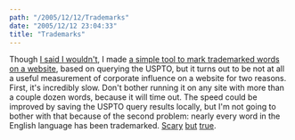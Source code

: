 ```yaml
---
path: "/2005/12/12/Trademarks" 
date: "2005/12/12 23:04:33" 
title: "Trademarks" 
---
```

Though <a href="http://typewriting.org/2005/12/12/A_Method_for_Improving_Social_Hygiene%3F/">I said I wouldn't</a>, I made <a href="http://randomchaos.com/language/trademark/">a simple tool to mark trademarked words on a website</a>, based on querying the USPTO, but it turns out to be not at all a useful measurement of corporate influence on a website for two reasons. First, it's incredibly slow. Don't bother running it on any site with more than a couple dozen words, because it will time out. The speed could be improved by saving the USPTO query results locally, but I'm not going to bother with that because of the second problem: nearly every word in the English language has been trademarked. <a href="http://tess2.uspto.gov/bin/showfield?f=toc&amp;p_lang=english&amp;p_d=trmk&amp;p_search=searchstr&amp;BackReference=&amp;p_L=100&amp;p_plural=yes&amp;p_s_PARA1=scary&amp;p_tagrepl%7E%3A=PARA1%24FM&amp;expr=PARA1+or+PARA2&amp;p_s_PARA2=&amp;p_tagrepl%7E%3A=PARA2%24ALL&amp;a_default=search&amp;a_search=Submit+Query">Scary</a> <a href="http://tess2.uspto.gov/bin/showfield?f=toc&amp;p_lang=english&amp;p_d=trmk&amp;p_search=searchstr&amp;BackReference=&amp;p_L=100&amp;p_plural=yes&amp;p_s_PARA1=but&amp;p_tagrepl%7E%3A=PARA1%24FM&amp;expr=PARA1+or+PARA2&amp;p_s_PARA2=&amp;p_tagrepl%7E%3A=PARA2%24ALL&amp;a_default=search&amp;a_search=Submit+Query">but</a> <a href="http://tess2.uspto.gov/bin/showfield?f=toc&amp;p_lang=english&amp;p_d=trmk&amp;p_search=searchstr&amp;BackReference=&amp;p_L=100&amp;p_plural=yes&amp;p_s_PARA1=true&amp;p_tagrepl%7E%3A=PARA1%24FM&amp;expr=PARA1+or+PARA2&amp;p_s_PARA2=&amp;p_tagrepl%7E%3A=PARA2%24ALL&amp;a_default=search&amp;a_search=Submit+Query">true</a>.